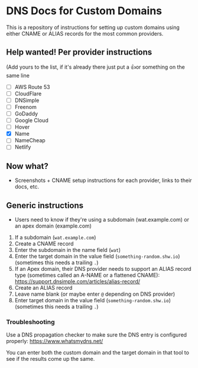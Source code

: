 # DNS Docs for Custom Domains

This is a repository of instructions for setting up custom domains using either CNAME or ALIAS records for the most common providers.

## Help wanted! Per provider instructions
(Add yours to the list, if it's already there just put a 👍or something on the same line

- [ ] AWS Route 53
- [ ] CloudFlare
- [ ] DNSimple
- [ ] Freenom
- [ ] GoDaddy
- [ ] Google Cloud
- [ ] Hover
- [x] Name
- [ ] NameCheap
- [ ] Netlify

## Now what?
* Screenshots + CNAME setup instructions for each provider, links to their docs, etc.

## Generic instructions

* Users need to know if they're using a subdomain (wat.example.com) or an apex domain (example.com)

1. If a subdomain (`wat.example.com`)
  1. Create a CNAME record
  2. Enter the subdomain in the name field (`wat`)
  3. Enter the target domain in the value field (`something-random.shw.io`) (sometimes this needs a trailing `.`)
2. If an Apex domain, their DNS provider needs to support an ALIAS record type (sometimes called an A-NAME or a flattened CNAME): https://support.dnsimple.com/articles/alias-record/
  1. Create an ALIAS record
  2. Leave name blank (or maybe enter `@` depending on DNS provider)
  3. Enter target domain in the value field (`something-random.shw.io`) (sometimes this needs a trailing `.`)

### Troubleshooting
Use a DNS propagation checker to make sure the DNS entry is configured properly: https://www.whatsmydns.net/

You can enter both the custom domain and the target domain in that tool to see if the results come up the same.
